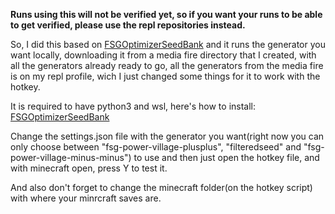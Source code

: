 **Runs using this will not be verified yet, so if you want your runs to be able to get verified, please use the repl repositories instead.**

So, I did this based on [FSGOptimizerSeedBank](https://github.com/Specnr/FSGOptimizedSeedBank/) and it runs the generator you want locally, downloading it from a media fire directory that I created, with all the generators already ready to go, all the generators from the media fire is on my repl profile, wich I just changed some things for it to work with the hotkey.

It is required to have python3 and wsl, here's how to install: [FSGOptimizerSeedBank](https://github.com/Specnr/FSGOptimizedSeedBank/blob/main/README.md)

Change the settings.json file with the generator you want(right now you can only choose between "fsg-power-village-plusplus", "filteredseed" and "fsg-power-village-minus-minus") to use and then just open the hotkey file, and with minecraft open, press Y to test it.

And also don't forget to change the minecraft folder(on the hotkey script) with where your minrcraft saves are.
